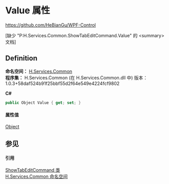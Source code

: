 # Value 属性
https://github.com/HeBianGu/WPF-Control

\[缺少 "P:H.Services.Common.ShowTabEditCommand.Value" 的 &lt;summary&gt; 文档\]



## Definition
**命名空间：** <a href="b9cdd84f-6623-a51a-f53b-465103ced202">H.Services.Common</a>  
**程序集：** H.Services.Common (在 H.Services.Common.dll 中) 版本：1.0.3+58daf524b91f25bbf55d2f64e549e4224fcf9802

**C#**
``` C#
public Object Value { get; set; }
```



#### 属性值
<a href="https://learn.microsoft.com/dotnet/api/system.object" target="_blank" rel="noopener noreferrer">Object</a>

## 参见


#### 引用
<a href="44bf8c93-dd13-7e35-90af-838dbd949f37">ShowTabEditCommand 类</a>  
<a href="b9cdd84f-6623-a51a-f53b-465103ced202">H.Services.Common 命名空间</a>  
